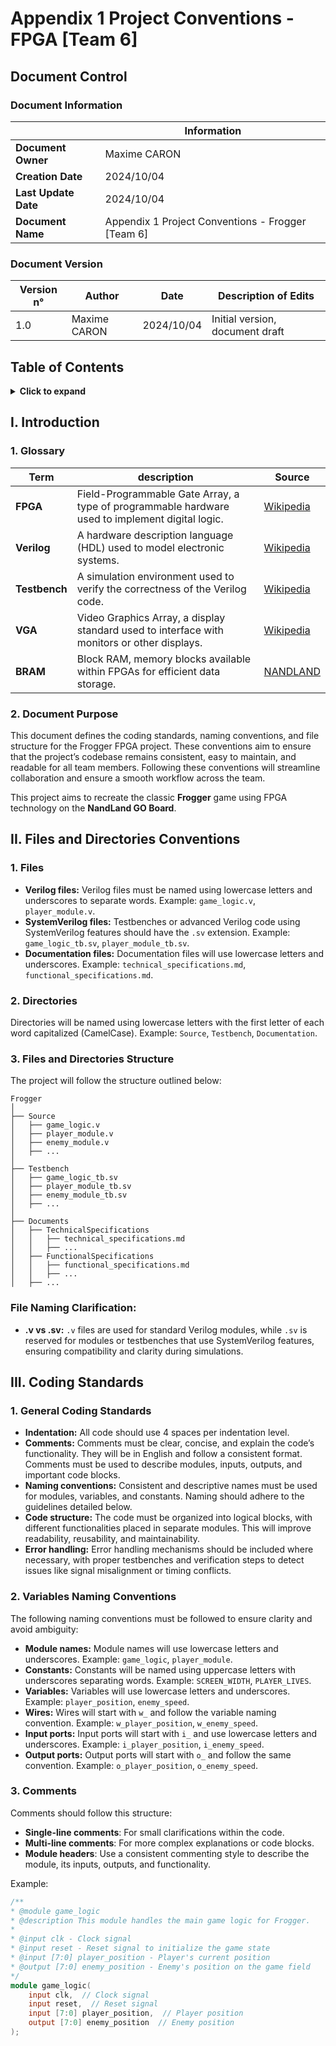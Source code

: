 # Appendix 1 Project Conventions - FPGA [Team 6]

## Document Control

### Document Information
|                  | Information                                 |
| ---------------- | ------------------------------------------- |
| **Document Owner**   | Maxime CARON                                |
| **Creation Date**    | 2024/10/04                                  |
| **Last Update Date** | 2024/10/04                                  |
| **Document Name**    | Appendix 1 Project Conventions - Frogger [Team 6] |

### Document Version
| Version n° | Author       | Date       | Description of Edits            |
| ---------- | ------------ | ---------- | ------------------------------- |
| 1.0        | Maxime CARON | 2024/10/04 | Initial version, document draft |

## Table of Contents

<details>
<summary><b>Click to expand</b></summary>

- [Appendix 1 Project Conventions - FPGA \[Team 6\]](#appendix-1-project-conventions---fpga-team-6)
  - [Document Control](#document-control)
    - [Document Information](#document-information)
    - [Document Version](#document-version)
  - [Table of Contents](#table-of-contents)
  - [I. Introduction](#i-introduction)
    - [1. Glossary](#1-glossary)
    - [2. Document Purpose](#2-document-purpose)
  - [II. Files and Directories Conventions](#ii-files-and-directories-conventions)
    - [1. Files](#1-files)
    - [2. Directories](#2-directories)
    - [3. Files and Directories Structure](#3-files-and-directories-structure)
    - [File Naming Clarification:](#file-naming-clarification)
  - [III. Coding Standards](#iii-coding-standards)
    - [1. General Coding Standards](#1-general-coding-standards)
    - [2. Variables Naming Conventions](#2-variables-naming-conventions)
    - [3. Comments](#3-comments)
</details>

## I. Introduction

### 1. Glossary

| Term       | description | Source |
| ---------- | ----------- | ------ |
| **FPGA**   | Field-Programmable Gate Array, a type of programmable hardware used to implement digital logic. | [Wikipedia](https://en.wikipedia.org/wiki/Field-programmable_gate_array) |
| **Verilog**| A hardware description language (HDL) used to model electronic systems. | [Wikipedia](https://en.wikipedia.org/wiki/Verilog) |
| **Testbench**| A simulation environment used to verify the correctness of the Verilog code. | [Wikipedia](https://en.wikipedia.org/wiki/Testbench) |
| **VGA**    | Video Graphics Array, a display standard used to interface with monitors or other displays. | [Wikipedia](https://en.wikipedia.org/wiki/Video_Graphics_Array) |
| **BRAM**   | Block RAM, memory blocks available within FPGAs for efficient data storage. | [NANDLAND](https://nandland.com/lesson-15-what-is-a-block-ram-bram/) |

### 2. Document Purpose
This document defines the coding standards, naming conventions, and file structure for the Frogger FPGA project. These conventions aim to ensure that the project’s codebase remains consistent, easy to maintain, and readable for all team members. Following these conventions will streamline collaboration and ensure a smooth workflow across the team.

This project aims to recreate the classic **Frogger** game using FPGA technology on the **NandLand GO Board**.

## II. Files and Directories Conventions

### 1. Files

- **Verilog files:** Verilog files must be named using lowercase letters and underscores to separate words. Example: `game_logic.v`, `player_module.v`.
- **SystemVerilog files:** Testbenches or advanced Verilog code using SystemVerilog features should have the `.sv` extension. Example: `game_logic_tb.sv`, `player_module_tb.sv`.
- **Documentation files:** Documentation files will use lowercase letters and underscores. Example: `technical_specifications.md`, `functional_specifications.md`.

### 2. Directories

Directories will be named using lowercase letters with the first letter of each word capitalized (CamelCase). Example: `Source`, `Testbench`, `Documentation`.

### 3. Files and Directories Structure
The project will follow the structure outlined below:

```
Frogger
│
├── Source
│   ├── game_logic.v
│   ├── player_module.v
│   ├── enemy_module.v
│   ├── ...
│
├── Testbench
│   ├── game_logic_tb.sv
│   ├── player_module_tb.sv
│   ├── enemy_module_tb.sv
│   ├── ...
│
├── Documents
│   ├── TechnicalSpecifications
│   │   ├── technical_specifications.md
│   │   ├── ...
│   ├── FunctionalSpecifications
│   │   ├── functional_specifications.md
│   │   ├── ...
│   ├── ...
```

### File Naming Clarification:
- **.v vs .sv:** `.v` files are used for standard Verilog modules, while `.sv` is reserved for modules or testbenches that use SystemVerilog features, ensuring compatibility and clarity during simulations.

## III. Coding Standards

### 1. General Coding Standards
- **Indentation:** All code should use 4 spaces per indentation level.
- **Comments:** Comments must be clear, concise, and explain the code’s functionality. They will be in English and follow a consistent format. Comments must be used to describe modules, inputs, outputs, and important code blocks.
- **Naming conventions:** Consistent and descriptive names must be used for modules, variables, and constants. Naming should adhere to the guidelines detailed below.
- **Code structure:** The code must be organized into logical blocks, with different functionalities placed in separate modules. This will improve readability, reusability, and maintainability.
- **Error handling:** Error handling mechanisms should be included where necessary, with proper testbenches and verification steps to detect issues like signal misalignment or timing conflicts.

### 2. Variables Naming Conventions

The following naming conventions must be followed to ensure clarity and avoid ambiguity:

- **Module names:** Module names will use lowercase letters and underscores. Example: `game_logic`, `player_module`.
- **Constants:** Constants will be named using uppercase letters with underscores separating words. Example: `SCREEN_WIDTH`, `PLAYER_LIVES`.
- **Variables:** Variables will use lowercase letters and underscores. Example: `player_position`, `enemy_speed`.
- **Wires:** Wires will start with `w_` and follow the variable naming convention. Example: `w_player_position`, `w_enemy_speed`.
- **Input ports:** Input ports will start with `i_` and use lowercase letters and underscores. Example: `i_player_position`, `i_enemy_speed`.
- **Output ports:** Output ports will start with `o_` and follow the same convention. Example: `o_player_position`, `o_enemy_speed`.

### 3. Comments

Comments should follow this structure:
- **Single-line comments**: For small clarifications within the code.
- **Multi-line comments**: For more complex explanations or code blocks.
- **Module headers**: Use a consistent commenting style to describe the module, its inputs, outputs, and functionality.

Example:
```verilog
/**
* @module game_logic
* @description This module handles the main game logic for Frogger.
* 
* @input clk - Clock signal
* @input reset - Reset signal to initialize the game state
* @input [7:0] player_position - Player's current position
* @output [7:0] enemy_position - Enemy's position on the game field
*/
module game_logic(
    input clk,  // Clock signal
    input reset,  // Reset signal
    input [7:0] player_position,  // Player position
    output [7:0] enemy_position  // Enemy position
);
```